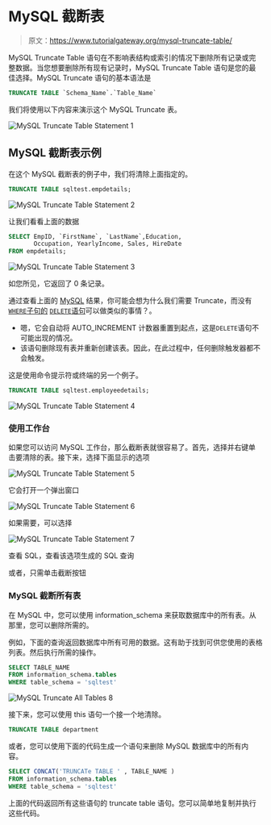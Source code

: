 # MySQL 截断表

> 原文：<https://www.tutorialgateway.org/mysql-truncate-table/>

MySQL Truncate Table 语句在不影响表结构或索引的情况下删除所有记录或完整数据。当您想要删除所有现有记录时，MySQL Truncate Table 语句是您的最佳选择。MySQL Truncate 语句的基本语法是

```sql
TRUNCATE TABLE `Schema_Name`.`Table_Name`
```

我们将使用以下内容来演示这个 MySQL Truncate 表。

![MySQL Truncate Table Statement 1](img/16b8e2cd4c154a9bbf8430637134a341.png)

## MySQL 截断表示例

在这个 MySQL 截断表的例子中，我们将清除上面指定的。

```sql
TRUNCATE TABLE sqltest.empdetails;
```

![MySQL Truncate Table Statement 2](img/ad886a0e66d80cbe88304bdd0ec9d9f0.png)

让我们看看上面的数据

```sql
SELECT EmpID, `FirstName`, `LastName`,Education, 
       Occupation, YearlyIncome, Sales, HireDate
FROM empdetails;
```

![MySQL Truncate Table Statement 3](img/af587e1117c55ef44fe7ce4f3e8f3fea.png)

如您所见，它返回了 0 条记录。

通过查看上面的 [MySQL](https://www.tutorialgateway.org/mysql-tutorial/) 结果，你可能会想为什么我们需要 Truncate，而没有 [`WHERE`子句的](https://www.tutorialgateway.org/mysql-where-clause/) [`DELETE`语句](https://www.tutorialgateway.org/mysql-delete/)可以做类似的事情？。

*   嗯，它会自动将 AUTO_INCREMENT 计数器重置到起点，这是`DELETE`语句不可能出现的情况。
*   该语句删除现有表并重新创建该表。因此，在此过程中，任何删除触发器都不会触发。

这是使用命令提示符或终端的另一个例子。

```sql
TRUNCATE TABLE sqltest.employeedetails;
```

![MySQL Truncate Table Statement 4](img/a79554712b13b8b613640f7e690d20ef.png)

### 使用工作台

如果您可以访问 MySQL 工作台，那么截断表就很容易了。首先，选择并右键单击要清除的表。接下来，选择下面显示的选项

![MySQL Truncate Table Statement 5](img/77283fdde162b06309ef5a5f292b2ecd.png)

它会打开一个弹出窗口

![MySQL Truncate Table Statement 6](img/1bdc2c3fccced50f2c293aae9a080463.png)

如果需要，可以选择

![MySQL Truncate Table Statement 7](img/5aa40d6d2b98f780a6e6cc741fdfb063.png)

查看 SQL，查看该选项生成的 SQL 查询

或者，只需单击截断按钮

### MySQL 截断所有表

在 MySQL 中，您可以使用 information_schema 来获取数据库中的所有表。从那里，您可以删除所需的。

例如，下面的查询返回数据库中所有可用的数据。这有助于找到可供您使用的表格列表。然后执行所需的操作。

```sql
SELECT TABLE_NAME
FROM information_schema.tables
WHERE table_schema = 'sqltest'
```

![MySQL Truncate All Tables 8](img/f80d77a5fd7f0e6969fa5518d0232870.png)

接下来，您可以使用 this 语句一个接一个地清除。

```sql
TRUNCATE TABLE department
```

或者，您可以使用下面的代码生成一个语句来删除 MySQL 数据库中的所有内容。

```sql
SELECT CONCAT('TRUNCATe TABLE ' , TABLE_NAME )
FROM information_schema.tables
WHERE table_schema = 'sqltest'
```

上面的代码返回所有这些语句的 truncate table 语句。您可以简单地复制并执行这些代码。